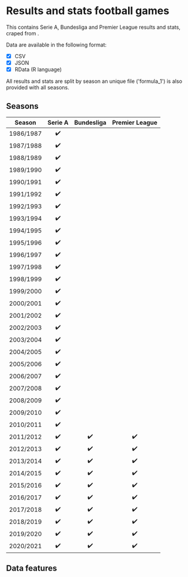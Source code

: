 # Results and stats football games

This contains Serie A, Bundesliga and Premier League results and stats, craped from .

Data are available in the following format: 

- [x] CSV
- [x] JSON
- [x] RData (R language)

All results and stats are split by season an unique file ('formula_1') is also provided with all seasons.

## Seasons

| Season    |      Serie A       |     Bundesliga     |   Premier League   |
| --------- | :----------------: | :----------------: | :----------------: |
| 1986/1987 | :heavy_check_mark: |                    |                    |
| 1987/1988 | :heavy_check_mark: |                    |                    |
| 1988/1989 | :heavy_check_mark: |                    |                    |
| 1989/1990 | :heavy_check_mark: |                    |                    |
| 1990/1991 | :heavy_check_mark: |                    |                    |
| 1991/1992 | :heavy_check_mark: |                    |                    |
| 1992/1993 | :heavy_check_mark: |                    |                    |
| 1993/1994 | :heavy_check_mark: |                    |                    |
| 1994/1995 | :heavy_check_mark: |                    |                    |
| 1995/1996 | :heavy_check_mark: |                    |                    |
| 1996/1997 | :heavy_check_mark: |                    |                    |
| 1997/1998 | :heavy_check_mark: |                    |                    |
| 1998/1999 | :heavy_check_mark: |                    |                    |
| 1999/2000 | :heavy_check_mark: |                    |                    |
| 2000/2001 | :heavy_check_mark: |                    |                    |
| 2001/2002 | :heavy_check_mark: |                    |                    |
| 2002/2003 | :heavy_check_mark: |                    |                    |
| 2003/2004 | :heavy_check_mark: |                    |                    |
| 2004/2005 | :heavy_check_mark: |                    |                    |
| 2005/2006 | :heavy_check_mark: |                    |                    |
| 2006/2007 | :heavy_check_mark: |                    |                    |
| 2007/2008 | :heavy_check_mark: |                    |                    |
| 2008/2009 | :heavy_check_mark: |                    |                    |
| 2009/2010 | :heavy_check_mark: |                    |                    |
| 2010/2011 | :heavy_check_mark: |                    |                    |
| 2011/2012 | :heavy_check_mark: | :heavy_check_mark: | :heavy_check_mark: |
| 2012/2013 | :heavy_check_mark: | :heavy_check_mark: | :heavy_check_mark: |
| 2013/2014 | :heavy_check_mark: | :heavy_check_mark: | :heavy_check_mark: |
| 2014/2015 | :heavy_check_mark: | :heavy_check_mark: | :heavy_check_mark: |
| 2015/2016 | :heavy_check_mark: | :heavy_check_mark: | :heavy_check_mark: |
| 2016/2017 | :heavy_check_mark: | :heavy_check_mark: | :heavy_check_mark: |
| 2017/2018 | :heavy_check_mark: | :heavy_check_mark: | :heavy_check_mark: |
| 2018/2019 | :heavy_check_mark: | :heavy_check_mark: | :heavy_check_mark: |
| 2019/2020 | :heavy_check_mark: | :heavy_check_mark: | :heavy_check_mark: |
| 2020/2021 | :heavy_check_mark: | :heavy_check_mark: | :heavy_check_mark: |

## Data features